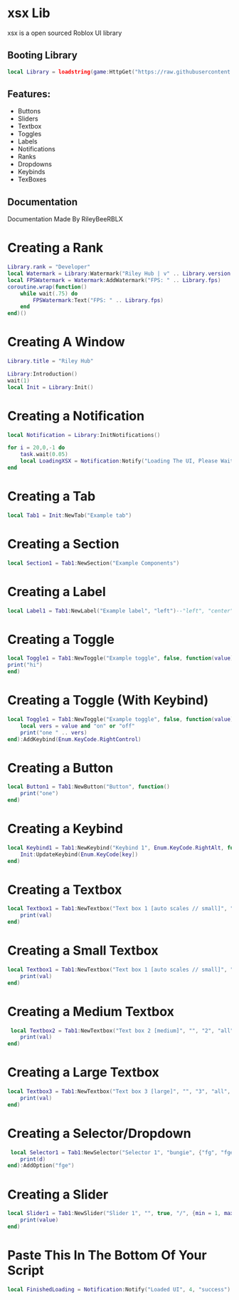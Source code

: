 # xsx Lib

xsx is a open sourced Roblox UI library

## Booting Library
```lua
local Library = loadstring(game:HttpGet("https://raw.githubusercontent.com/RileyBeeRBLX5/UI-Library/refs/heads/main/xsx%20library/Library.lua"))()
```

## Features:
- Buttons
- Sliders
- Textbox
- Toggles
- Labels
- Notifications
- Ranks
- Dropdowns
- Keybinds
- TexBoxes


## Documentation
Documentation Made By RileyBeeRBLX

# Creating a Rank
```lua
Library.rank = "Developer"
local Watermark = Library:Watermark("Riley Hub | v" .. Library.version ..  " | " .. Library:GetUsername() .. " | rank: " .. Library.rank)
local FPSWatermark = Watermark:AddWatermark("FPS: " .. Library.fps)
coroutine.wrap(function()
    while wait(.75) do
        FPSWatermark:Text("FPS: " .. Library.fps)
    end
end)()
```

# Creating A Window
```lua
Library.title = "Riley Hub"

Library:Introduction()
wait(1)
local Init = Library:Init()
```

# Creating a Notification
```lua
local Notification = Library:InitNotifications()

for i = 20,0,-1 do 
    task.wait(0.05)
    local LoadingXSX = Notification:Notify("Loading The UI, Please Wait...", 3, "information") -- notification, alert, error, success, information
end 
```

# Creating a Tab
```lua
local Tab1 = Init:NewTab("Example tab")
```

# Creating a Section
```lua
local Section1 = Tab1:NewSection("Example Components")
```

# Creating a Label
```lua
local Label1 = Tab1:NewLabel("Example label", "left")--"left", "center", "right"
```

# Creating a Toggle
```lua
local Toggle1 = Tab1:NewToggle("Example toggle", false, function(value)
print("hi")
end)
```

# Creating a Toggle (With Keybind)
```lua
local Toggle1 = Tab1:NewToggle("Example toggle", false, function(value)
    local vers = value and "on" or "off"
    print("one " .. vers)
end):AddKeybind(Enum.KeyCode.RightControl)
```

# Creating a Button
```lua
local Button1 = Tab1:NewButton("Button", function()
    print("one")
end)
```

# Creating a Keybind
```lua
local Keybind1 = Tab1:NewKeybind("Keybind 1", Enum.KeyCode.RightAlt, function(key)
    Init:UpdateKeybind(Enum.KeyCode[key])
end)
```

# Creating a Textbox
```lua 
local Textbox1 = Tab1:NewTextbox("Text box 1 [auto scales // small]", "", "1", "all", "small", true, false, function(val)
    print(val)
end)
```

# Creating a Small Textbox
```lua
local Textbox1 = Tab1:NewTextbox("Text box 1 [auto scales // small]", "", "1", "all", "small", true, false, function(val)
    print(val)
end)
```

# Creating a Medium Textbox
```lua
 local Textbox2 = Tab1:NewTextbox("Text box 2 [medium]", "", "2", "all", "medium", true, false, function(val)
    print(val)
end)
```

# Creating a Large Textbox
```lua
local Textbox3 = Tab1:NewTextbox("Text box 3 [large]", "", "3", "all", "large", true, false, function(val)
    print(val)
end)
```

# Creating a Selector/Dropdown
```lua
 local Selector1 = Tab1:NewSelector("Selector 1", "bungie", {"fg", "fge", "fg", "fg"}, function(d)
    print(d)
end):AddOption("fge")
```

# Creating a Slider
```lua
local Slider1 = Tab1:NewSlider("Slider 1", "", true, "/", {min = 1, max = 100, default = 20}, function(value)
    print(value)
end)
```

# Paste This In The Bottom Of Your Script
```lua
local FinishedLoading = Notification:Notify("Loaded UI", 4, "success")
```
